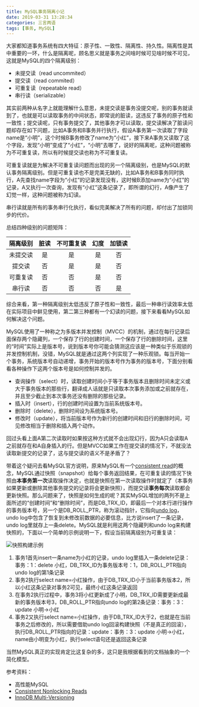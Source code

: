 ```yaml
---
title: MySQL事务隔离小记
date: 2019-03-31 13:28:34
categories: 三言两语
tags: [事务, MySQL]
---
```

大家都知道事务系统有四大特征：原子性、一致性、隔离性、持久性。隔离性是其中重要的一环，什么是隔离呢，顾名思义就是事务之间啥时候可见啥时候不可见，这就是MySQL的四个隔离级别：
- 未提交读（read uncommited）
- 提交读（read commited）
- 可重复读（repeatable read）
- 串行读（serializable）

<!--more-->
其实前两种从名字上就能理解什么意思，未提交读是事务没提交呢，别的事务就读到了，也就是可以读取事务的中间状态，即常说的脏读，这违反了事务的原子性和一致性；提交读呢，只有事务提交了，其他事务才可以读取，提交读解决了脏读问题却存在如下问题，比如A事务和B事务并行执行，假设A事务第一次读取了字段name是“小明”，这个时候B事务修改了name为“小红”，接下来A事务又读取了这个字段，发现“小明”变成了“小红”，“小明”去哪了，说好的隔离呢，这种问题被称为不可重复读，所以有时候提交读也称为不可重复读。

可重复读就是为解决不可重复读问题而出现的另一个隔离级别，也是MySQL的默认事务隔离级别。但是可重复读也不是完美无缺的，比如A事务和B事务同时执行，A先查找name字段为“小红”的记录发现没有，这时候B添加name为“小红”的记录，A又执行一次查询，发现有“小红”这条记录了，即所谓的幻行，A像产生了幻觉一样，这种问题被称为幻读。

串行读就是所有的事务串行化执行，看似完美解决了所有的问题，却付出了加锁同步的代价。

总结四种级别的问题矩阵：

| 隔离级别 | 脏读  | 不可重复读 | 幻度  | 加锁读 |
| :---:    | :---: | :---:      | :---: | :---:  |
| 未提交读 | 是    | 是         | 是    | 否     |
| 提交读   | 否    | 是         | 是    | 否     |
| 可重复读 | 否    | 否         | 是    | 否     |
| 串行读   | 否    | 否         | 否    | 是     |

综合来看，第一种隔离级别太低违反了原子性和一致性，最后一种串行读效率太低在实际项目中鲜见使用，第二第三种都有一个幻读的问题，接下来看看MySQL如何解决这个问题。

MySQL使用了一种称之为多版本并发控制（MVCC）的机制，通过在每行记录后面保存两个隐藏列，一个保存了行的创建时间，一个保存了行的删除时间，这里的“时间”实际上是版本号，说到版本号你可能会猜测这应该是一种类似于乐观锁的并发控制机制，没错，MySQL就是通过这两个列实现了一种乐观锁。每当开始一个事务，系统版本号自动递增，事务开始的版本号作为事务的版本号，下面分别看看各种操作下这两个版本号是如何控制并发的。

- 查询操作（select）时，读取创建时间小于等于事务版本且删除时间未定义或大于事务版本的那些行，翻译成人话就是只读取本次事务添加或之前就存在，并且至少截止到本次事务还没有删除的那些记录。
- 插入时（insert），行的创建时间设置为当前系统版本号。
- 删除时（delete），删除时间设为系统版本号。
- 修改时（update），将当前版本号作为新行的创建时间和旧行的删除时间，可见修改相当于删除和插入两个动作。

回过头看上面A第二次读取时如果按这种方式就不会出现幻行，因为A只会读取A之前就存在和A自身插入的行。但是MVCC如果工作在提交读的情况下，不就没法读取新提交的记录了，这与提交读的语义不是矛盾了？

带着这个疑问去看MySQL官方说明，原来MySQL有一个[consistent read](https://dev.mysql.com/doc/refman/5.7/en/glossary.html#glos_consistent_read)的概念，MySQL通过快照（snapshot）给每个事务返回结果，在可重复读的情况下快照由**本事务第一次**读取操作决定，也就是快照在第一次读取操作时就定了（本事务如果更新或删除其他事务提交的记录将会更新快照），而提交读**事务每次**读取都会更新快照。那么问题来了，快照是如何生成的呢？其实MySQL增加的两列不是上面所述的“创建时间”和“删除时间”，而是DB_TRX_ID，即最后一个对本行进行操作的事务版本号，另一个是DB_ROLL_PTR，称为滚动指针，它指向[undo log](https://dev.mysql.com/doc/refman/5.7/en/glossary.html#glos_undo_log)，undo log中包含了恢复到未修改前数据的必要信息，比方说insert了一条记录，undo log里就存上一条delete。MySQL就是利用这两个隐藏列和undo log来构建快照的，下面以一个简单的示例说明一下，假设当前隔离级别为可重复读：

![快照构建示例](https://wocanmei-hexo.nos-eastchina1.126.net/MySQL%E4%BA%8B%E5%8A%A1%E9%9A%94%E7%A6%BB%E5%B0%8F%E8%AE%B0/undo_log.png)

1. 事务1首先insert一条name为小红的记录，undo log里插入一条delete记录：事务：1：delete 小红，DB_TRX_ID为事务版本号：1，DB_ROLL_PTR指向undo log的第1条记录
2. 事务2执行select name=小红操作，由于DB_TRX_ID小于当前事务版本2，所以小红这条记录对事务2可见，最终小红这条记录返回
3. 在事务2执行过程中，事务3将小红更新成了小明，DB_TRX_ID需要更新成最新的事务版本号3，DB_ROLL_PTR指向undo log的第2条记录：事务：3：update 小明->小红
4. 事务2又执行select name=小红操作，由于DB_TRX_ID大于2，也就是在当前事务之后修改的，所以需要借助undo log回滚构建快照（不是真正的回滚），执行DB_ROLL_PTR指向的记录：update：事务：3：update 小明->小红，name由小明变为小红，执行select语句还是返回这条记录

当然MySQL真正的实现肯定比这复杂的多，这只是我根据看到的文档抽象的一个简化模型。

参考资料：
- 高性能MySQL
- [Consistent Nonlocking Reads](https://dev.mysql.com/doc/refman/5.7/en/innodb-consistent-read.html)
- [InnoDB Multi-Versioning](https://dev.mysql.com/doc/refman/5.7/en/innodb-multi-versioning.html)

